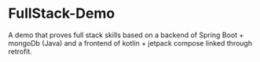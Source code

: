# FullStack-Demo
A demo that proves full stack skills based on a backend of Spring Boot + mongoDb (Java) and a frontend of kotlin + jetpack compose linked through retrofit.
